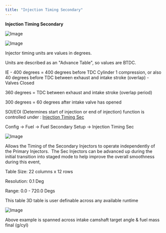 ```yaml
---
title: "Injection Timing Secondary"
---
```


**Injection Timing Secondary**


![Image](</lib/AAAA103.jpg>)


![Image](</lib/AAAA105.jpg>)


Injector timing units are values in degrees.

Units are described as an "Advance Table", so values are BTDC.

IE - 400 degrees = 400 degrees before TDC Cylinder 1 compression, or also 40 degrees before TDC between exhaust and intake stroke (overlap) - Valves Closed&nbsp;

&#51;60 degrees = TDC between exhaust and intake stroke (overlap period)

&#51;00 degrees = 60 degrees after intake valve has opened&nbsp;


SOI/EOI (Determines start of injection or end of injection) function is controlled under : [Injection Timing Sec](<StagingStartHysteresis.md>)

Config -\> Fuel -\> Fuel Secondary Setup -\> Injection Timing Sec


![Image](</lib/Z Axis26.jpg>)


Allows the Timing of the Secondary Injectors to operate independently of the Primary Injectors.&nbsp; The Sec Injectors can be advanced up during the initial transition into staged mode to help improve the overall smoothness during this event,


Table Size: 22 columns x 12 rows

Resolution: 0.1 Deg

Range: 0.0 - 720.0 Degs


This table 3D table is user definable across any available runtime


![Image](</lib/Secondary inj timing.jpg>)


Above example is spanned across intake camshaft target angle \& fuel mass final (g/cyl)
